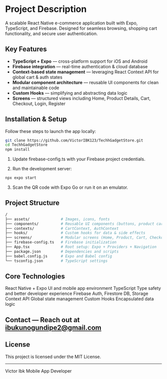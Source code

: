 # Project Description 
A scalable React Native e-commerce application built with Expo, TypeScript, and Firebase. Designed for seamless browsing, shopping cart functionality, and secure user authentication.

## Key Features

- **TypeScript + Expo** — cross-platform support for iOS and Android  
- **Firebase integration** — real-time authentication & cloud database  
- **Context-based state management** — leveraging React Context API for global cart & auth states  
- **Modular component architecture** — reusable UI components for clean and maintainable code  
- **Custom Hooks** — simplifying and abstracting data logic  
- **Screens** — structured views including Home, Product Details, Cart, Checkout, Login, Register  

## Installation & Setup

Follow these steps to launch the app locally:

```bash
git clone https://github.com/VictorIBK123/TechhGadgetStore.git
cd TechhGadgetStore
npm install
```

1. Update firebase-config.ts with your Firebase project credentials.


2. Run the development server:



```bash
npx expo start
```

3. Scan the QR code with Expo Go or run it on an emulator.



## Project Structure
``` bash
/
├── assets/              # Images, icons, fonts
├── components/          # Reusable UI components (buttons, product cards, nav bars)
├── contexts/            # CartContext, AuthContext
├── hooks/               # Custom hooks for data & side effects
├── screens/             # Modular screens (Home, Product, Cart, Checkout, Login, Register)
├── firebase-config.ts   # Firebase initialization
├── App.tsx              # Root setup: Expo + Providers + Navigation
├── package.json         # Dependencies and scripts
├── babel.config.js      # Expo and Babel config
└── tsconfig.json        # TypeScript settings
```
## Core Technologies

React Native + Expo	UI and mobile app environment
TypeScript	Type safety and better developer experience
Firebase	Auth, Firestore DB, Storage
Context API	Global state management
Custom Hooks	Encapsulated data logic



## Contact — Reach out at ibukunogundipe2@gmail.com


## License

This project is licensed under the MIT License.


---

Victor Ibk
Mobile App Developer 
